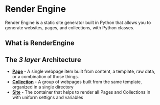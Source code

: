 # Render Engine

Render Engine is a static site generator built in Python that allows you to generate websites, pages, and collections, with Python classes.

## What is RenderEngine
## The _3 layer_ Architecture 

* **[Page](.github/render_engine/page.html)** - A single webpage item built from content, a template, raw data, or a combination of those things.
* **[Collection](.github/render_engine/collection.html)** - A group of webpages built from the same template, organized in a single directory
* **[Site](.github/render_engine/site.html)** - The container that helps to render all Pages and Collections in with uniform settigns and variables
